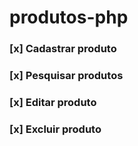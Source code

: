 # produtos-php

### [x] Cadastrar produto 
### [x] Pesquisar produtos 
### [x] Editar produto 
### [x] Excluir produto 
